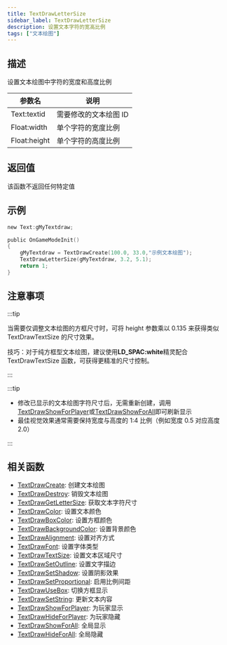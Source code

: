 ```yaml
---
title: TextDrawLetterSize
sidebar_label: TextDrawLetterSize
description: 设置文本字符的宽高比例
tags: ["文本绘图"]
---
```


## 描述

设置文本绘图中字符的宽度和高度比例

| 参数名       | 说明                  |
| ------------ | --------------------- |
| Text:textid  | 需要修改的文本绘图 ID |
| Float:width  | 单个字符的宽度比例    |
| Float:height | 单个字符的高度比例    |

## 返回值

该函数不返回任何特定值

## 示例

```c
new Text:gMyTextdraw;

public OnGameModeInit()
{
    gMyTextdraw = TextDrawCreate(100.0, 33.0,"示例文本绘图");
    TextDrawLetterSize(gMyTextdraw, 3.2, 5.1);
    return 1;
}
```

## 注意事项

:::tip

当需要仅调整文本绘图的方框尺寸时，可将 height 参数乘以 0.135 来获得类似 TextDrawTextSize 的尺寸效果。

技巧：对于纯方框型文本绘图，建议使用**LD_SPAC:white**精灵配合 TextDrawTextSize 函数，可获得更精准的尺寸控制。

:::

:::tip

- 修改已显示的文本绘图字符尺寸后，无需重新创建，调用[TextDrawShowForPlayer](TextDrawShowForPlayer)或[TextDrawShowForAll](TextDrawShowForAll)即可刷新显示
- 最佳视觉效果通常需要保持宽度与高度的 1:4 比例（例如宽度 0.5 对应高度 2.0）

:::

## 相关函数

- [TextDrawCreate](TextDrawCreate): 创建文本绘图
- [TextDrawDestroy](TextDrawDestroy): 销毁文本绘图
- [TextDrawGetLetterSize](TextDrawGetLetterSize): 获取文本字符尺寸
- [TextDrawColor](TextDrawColor): 设置文本颜色
- [TextDrawBoxColor](TextDrawBoxColor): 设置方框颜色
- [TextDrawBackgroundColor](TextDrawBackgroundColor): 设置背景颜色
- [TextDrawAlignment](TextDrawAlignment): 设置对齐方式
- [TextDrawFont](TextDrawFont): 设置字体类型
- [TextDrawTextSize](TextDrawTextSize): 设置文本区域尺寸
- [TextDrawSetOutline](TextDrawSetOutline): 设置文字描边
- [TextDrawSetShadow](TextDrawSetShadow): 设置阴影效果
- [TextDrawSetProportional](TextDrawSetProportional): 启用比例间距
- [TextDrawUseBox](TextDrawUseBox): 切换方框显示
- [TextDrawSetString](TextDrawSetString): 更新文本内容
- [TextDrawShowForPlayer](TextDrawShowForPlayer): 为玩家显示
- [TextDrawHideForPlayer](TextDrawHideForPlayer): 为玩家隐藏
- [TextDrawShowForAll](TextDrawShowForAll): 全局显示
- [TextDrawHideForAll](TextDrawHideForAll): 全局隐藏
